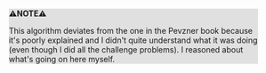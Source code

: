 <div style="margin:2em; background-color: #e0e0e0;">

<strong>⚠️NOTE️️️⚠️</strong>

This algorithm deviates from the one in the Pevzner book because it's poorly explained and I didn't quite understand what it was doing (even though I did all the challenge problems). I reasoned about what's going on here myself.
</div>

